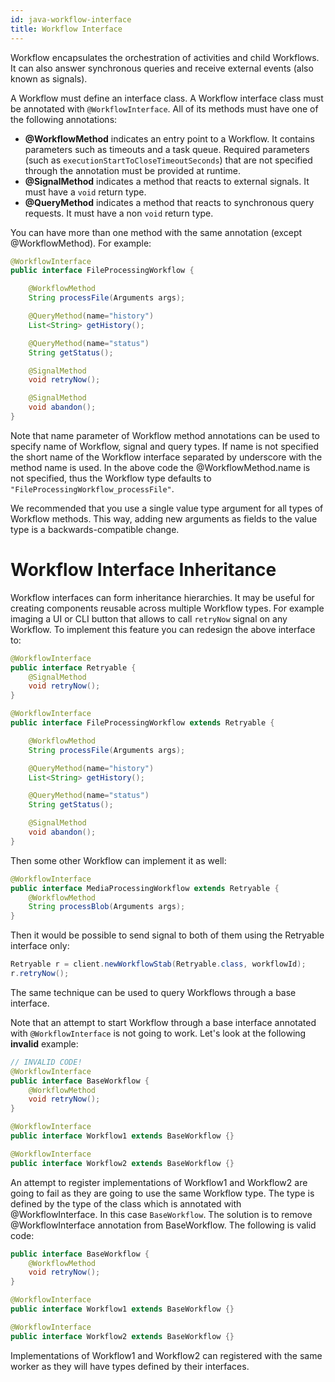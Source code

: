 ```yaml
---
id: java-workflow-interface
title: Workflow Interface
---
```


Workflow encapsulates the orchestration of activities and child Workflows.
It can also answer synchronous queries and receive external events (also known as signals).

A Workflow must define an interface class. A Workflow interface class must be annotated with `@WorkflowInterface`.
All of its methods must have one of the following annotations:

- **@WorkflowMethod** indicates an entry point to a Workflow. It contains parameters such as timeouts and a task queue.
  Required parameters (such as `executionStartToCloseTimeoutSeconds`) that are not specified through the annotation must be provided at runtime.
- **@SignalMethod** indicates a method that reacts to external signals. It must have a `void` return type.
- **@QueryMethod** indicates a method that reacts to synchronous query requests. It must have a non `void` return type.

You can have more than one method with the same annotation (except @WorkflowMethod). For example:

```java
@WorkflowInterface
public interface FileProcessingWorkflow {

    @WorkflowMethod
    String processFile(Arguments args);

    @QueryMethod(name="history")
    List<String> getHistory();

    @QueryMethod(name="status")
    String getStatus();

    @SignalMethod
    void retryNow();

    @SignalMethod
    void abandon();
}
```

Note that name parameter of Workflow method annotations can be used to specify name of Workflow, signal and query types.
If name is not specified the short name of the Workflow interface separated by underscore with the method name is used.
In the above code the @WorkflowMethod.name is not specified, thus the Workflow type defaults to `"FileProcessingWorkflow_processFile"`.

We recommended that you use a single value type argument for all types of Workflow methods.
This way, adding new arguments as fields to the value type is a backwards-compatible change.

# Workflow Interface Inheritance

Workflow interfaces can form inheritance hierarchies. It may be useful for creating components reusable across multiple
Workflow types. For example imaging a UI or CLI button that allows to call `retryNow` signal on any Workflow. To implement
this feature you can redesign the above interface to:

```java
@WorkflowInterface
public interface Retryable {
    @SignalMethod
    void retryNow();
}

@WorkflowInterface
public interface FileProcessingWorkflow extends Retryable {

    @WorkflowMethod
    String processFile(Arguments args);

    @QueryMethod(name="history")
    List<String> getHistory();

    @QueryMethod(name="status")
    String getStatus();

    @SignalMethod
    void abandon();
}
```

Then some other Workflow can implement it as well:

```java
@WorkflowInterface
public interface MediaProcessingWorkflow extends Retryable {
    @WorkflowMethod
    String processBlob(Arguments args);
}
```

Then it would be possible to send signal to both of them using the Retryable interface only:

```java
Retryable r = client.newWorkflowStab(Retryable.class, workflowId);
r.retryNow();
```

The same technique can be used to query Workflows through a base interface.

Note that an attempt to start Workflow through a base interface annotated with `@WorkflowInterface` is not going to work.
Let's look at the following **invalid** example:

```java
// INVALID CODE!
@WorkflowInterface
public interface BaseWorkflow {
    @WorkflowMethod
    void retryNow();
}

@WorkflowInterface
public interface Workflow1 extends BaseWorkflow {}

@WorkflowInterface
public interface Workflow2 extends BaseWorkflow {}
```

An attempt to register implementations of Workflow1 and Workflow2 are going to fail as they are going to use the same
Workflow type. The type is defined by the type of the class which is annotated with @WorkflowInterface. In this case `BaseWorkflow`.
The solution is to remove @WorkflowInterface annotation from BaseWorkflow. The following is valid code:

```java
public interface BaseWorkflow {
    @WorkflowMethod
    void retryNow();
}

@WorkflowInterface
public interface Workflow1 extends BaseWorkflow {}

@WorkflowInterface
public interface Workflow2 extends BaseWorkflow {}
```

Implementations of Workflow1 and Workflow2 can registered with the same worker as they will have types defined by their interfaces.
